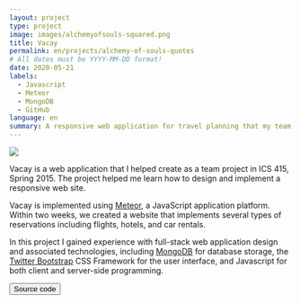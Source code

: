```yaml
---
layout: project
type: project
image: images/alchemyofsouls-squared.png
title: Vacay
permalink: en/projects/alchemy-of-souls-quotes
# All dates must be YYYY-MM-DD format!
date: 2020-05-21
labels:
  - Javascript
  - Meteor
  - MongoDB
  - GitHub
language: en
summary: A responsive web application for travel planning that my team developed in ICS 415.
---
```



<img class="ui medium right floated rounded image" src="/images/vacay-home-page.png">

Vacay is a web application that I helped create as a team project in ICS 415, Spring 2015. The project helped me learn how to design and implement a responsive web site.

Vacay is implemented using [Meteor](http://meteor.com), a JavaScript application platform. Within two weeks, we created a website that implements several types of reservations including flights, hotels, and car rentals.

In this project I gained experience with full-stack web application design and associated technologies, including [MongoDB](http://mongodb.com) for database storage, the [Twitter Bootstrap](http://getbootstrap.com/) CSS Framework for the user interface, and Javascript for both client and server-side programming. 
 

<a href="https://github.com/theVacay/vacay">
   <button class="ui black button"> <i class="large github icon"></i> Source code </button>
</a>

